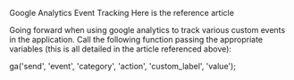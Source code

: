 Google Analytics
Event Tracking
Here is the reference article

Going forward when using google analytics to track various custom events in the application. Call the following function passing the appropriate variables (this is all detailed in the article referenced above):

ga('send', 'event', 'category', 'action', 'custom_label', 'value');
